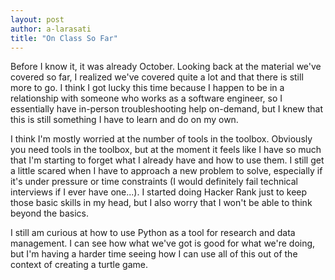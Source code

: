 ```yaml
---
layout: post
author: a-larasati
title: "On Class So Far"
---
```


Before I know it, it was already October. Looking back at the material we've covered so far, I realized we've covered quite a lot and that there is still more to go. I think I got lucky this time because I happen to be in a relationship with someone who works as a software engineer, so I essentially have in-person troubleshooting help on-demand, but I knew that this is still something I have to learn and do on my own. 

I think I'm mostly worried at the number of tools in the toolbox. Obviously you need tools in the toolbox, but at the moment it feels like I have so much that I'm starting to forget what I already have and how to use them. I still get a little scared when I have to approach a new problem to solve, especially if it's under pressure or time constraints (I would definitely fail technical interviews if I ever have one...). I started doing Hacker Rank just to keep those basic skills in my head, but I also worry that I won't be able to think beyond the basics.

I still am curious at how to use Python as a tool for research and data management. I can see how what we've got is good for what we're doing, but I'm having a harder time seeing how I can use all of this out of the context of creating a turtle game.
